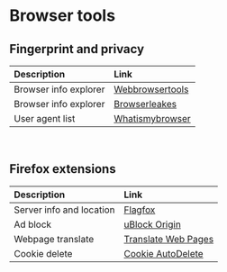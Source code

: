 # Browser tools

## Fingerprint and privacy
| Description | Link |
|:-----|:-----|
| Browser info explorer | [Webbrowsertools](https://webbrowsertools.com/)|
| Browser info explorer | [Browserleakes](https://browserleaks.com/)|
| User agent list | [Whatismybrowser](https://developers.whatismybrowser.com/useragents/explore/)|
<br />

## Firefox extensions
| Description | Link |
|:-----|:-----|
| Server info and location | [Flagfox](https://addons.mozilla.org/en-US/firefox/addon/flagfox/)|
| Ad block | [uBlock Origin ](https://addons.mozilla.org/en-US/firefox/addon/ublock-origin/)|
| Webpage translate | [Translate Web Pages](https://addons.mozilla.org/en-US/firefox/addon/traduzir-paginas-web)|
| Cookie delete | [Cookie AutoDelete](https://addons.mozilla.org/en-US/firefox/addon/cookie-autodelete/)
<br />